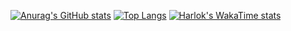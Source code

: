 [![Anurag's GitHub stats](https://github-readme-stats.vercel.app/api?username=Tompotio&theme=maroongold&show_icons=true)](https://github.com/anuraghazra/github-readme-stats)
[![Top Langs](https://github-readme-stats.vercel.app/api/top-langs/?username=Tompotio&theme=maroongold&show_icons=true&layout=donut)](https://github.com/anuraghazra/github-readme-stats)
[![Harlok's WakaTime stats](https://github-readme-stats.vercel.app/api/wakatime?username=tompotio)](https://github.com/anuraghazra/github-readme-stats)
